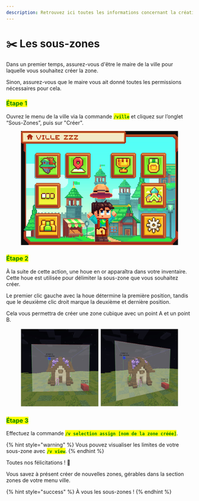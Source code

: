 ```yaml
---
description: Retrouvez ici toutes les informations concernant la création de sous-zones
---
```


# ✂️ Les sous-zones

Dans un premier temps, assurez-vous d'être le maire de la ville pour laquelle vous souhaitez créer la zone.&#x20;

Sinon, assurez-vous que le maire vous ait donné toutes les permissions nécessaires pour cela.

### <mark style="color:green;">Étape 1</mark>

Ouvrez le menu de la ville via la commande <mark style="color:green;">**`/ville`**</mark> et cliquez sur l’onglet “Sous-Zones”, puis sur "Créer".

<figure><img src="../.gitbook/assets/image (10).png" alt=""><figcaption></figcaption></figure>

### <mark style="color:green;">Étape 2</mark>

À la suite de cette action, une houe en or apparaîtra dans votre inventaire. Cette houe est utilisée pour délimiter la sous-zone que vous souhaitez créer.&#x20;

Le premier clic gauche avec la houe détermine la première position, tandis que le deuxième clic droit marque la deuxième et dernière position.&#x20;

Cela vous permettra de créer une zone cubique avec un point A et un point B.

<figure><img src="../.gitbook/assets/image (9).png" alt=""><figcaption></figcaption></figure>

### <mark style="color:green;">Étape 3</mark>

Effectuez la commande <mark style="color:green;">**`/v selection assign [nom de la zone créée]`**</mark>.

{% hint style="warning" %}
Vous pouvez visualiser les limites de votre sous-zone avec <mark style="color:green;">**`/v view`**</mark>.
{% endhint %}

Toutes nos félicitations ! 🥳&#x20;

Vous savez à présent créer de nouvelles zones, gérables dans la section zones de votre menu ville.

{% hint style="success" %}
À vous les sous-zones !
{% endhint %}
